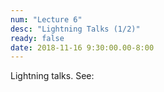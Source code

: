 ```yaml
---
num: "Lecture 6"
desc: "Lightning Talks (1/2)"
ready: false
date: 2018-11-16 9:30:00.00-8:00
---
```


Lightning talks.  See: 
